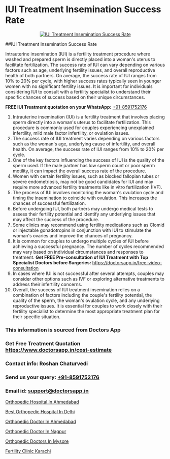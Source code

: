 # IUI Treatment Insemination Success Rate

<p align="center">
  <a href="https://doctorsapp.in/treatment/iui-treatment">
    <img src="https://doctorsapp.in/uploads/treatment_image/IUI.jpg" alt="IUI Treatment Insemination Success Rate">
  </a>
</p>
##IUI Treatment Insemination Success Rate

Intrauterine insemination (IUI) is a fertility treatment procedure where washed and prepared sperm is directly placed into a woman's uterus to facilitate fertilization. The success rate of IUI can vary depending on various factors such as age, underlying fertility issues, and overall reproductive health of both partners. On average, the success rate of IUI ranges from 10% to 20% per cycle, with higher success rates typically seen in younger women with no significant fertility issues. It is important for individuals considering IUI to consult with a fertility specialist to understand their specific chances of success based on their unique circumstances.

**FREE IUI Treatment quotation on your WhatsApp:**  [+91-8591752176](https://api.whatsapp.com/send?phone=8591752176)

1) Intrauterine insemination (IUI) is a fertility treatment that involves placing sperm directly into a woman's uterus to facilitate fertilization. This procedure is commonly used for couples experiencing unexplained infertility, mild male factor infertility, or ovulation issues. 
2) The success rate of IUI treatment varies depending on various factors such as the woman's age, underlying cause of infertility, and overall health. On average, the success rate of IUI ranges from 10% to 20% per cycle. 
3) One of the key factors influencing the success of IUI is the quality of the sperm used. If the male partner has low sperm count or poor sperm motility, it can impact the overall success rate of the procedure. 
4) Women with certain fertility issues, such as blocked fallopian tubes or severe endometriosis, may not be good candidates for IUI and may require more advanced fertility treatments like in vitro fertilization (IVF). 
5) The process of IUI involves monitoring the woman's ovulation cycle and timing the insemination to coincide with ovulation. This increases the chances of successful fertilization. 
6) Before undergoing IUI, both partners may undergo medical tests to assess their fertility potential and identify any underlying issues that may affect the success of the procedure. 
7) Some clinics may recommend using fertility medications such as Clomid or injectable gonadotropins in conjunction with IUI to stimulate the woman's ovaries and improve the chances of pregnancy. 
8) It is common for couples to undergo multiple cycles of IUI before achieving a successful pregnancy. The number of cycles recommended may vary based on individual circumstances and responses to treatment. 
**Get FREE Pre-consultation of IUI Treatment with Top Specialist Doctors before Surgeries:** https://doctorsapp.in/free-video-consultation
9) In cases where IUI is not successful after several attempts, couples may consider other options such as IVF or exploring alternative treatments to address their infertility concerns. 
10) Overall, the success of IUI treatment insemination relies on a combination of factors including the couple's fertility potential, the quality of the sperm, the woman's ovulation cycle, and any underlying reproductive issues. It is essential for couples to work closely with their fertility specialist to determine the most appropriate treatment plan for their specific situation.

### This information is sourced from Doctors App 
### Get Free Treatment Quotation https://www.doctorsapp.in/cost-estimate
### Contact info: Roshan Chaturvedi 
### Send us your query: [+91-8591752176](https://api.whatsapp.com/send?phone=8591752176) 
### Email id: support@doctorsapp.in

[Orthopedic Hospital In Ahmedabad](https://www.linkedin.com/pulse/orthopedic-hospital-ahmedabad-knee-replacement-treatment-hkpne?trackingId=UL%2Fp2QBas5zXT%2BkeybAi7g%3D%3D&lipi=urn%3Ali%3Apage%3Ad_flagship3_company_admin%3BII%2FSNcWiSiigR90SV5cfEQ%3D%3D)

[Best Orthopedic Hospital In Delhi](https://www.linkedin.com/pulse/best-orthopedic-hospital-delhi-doctorsapp-khulna-0lk6e?trackingId=QBgSSSgIaMyKd17hrJEFKA%3D%3D&lipi=urn%3Ali%3Apage%3Ad_flagship3_company_admin%3BEfzsr1%2BmQ6eR1XkJR7MU1A%3D%3D)

[Orthopedic Doctor In Ahmedabad](https://medium.com/@vimalrana22/orthopedic-doctor-in-ahmedabad-180e68c3f3f8)

[Orthopedic Doctor In Nagpur](https://medium.com/@vimalrana22/orthopedic-doctor-in-nagpur-fb86f7f294aa)

[Orthopedic Doctors In Mysore](https://doctors-apps.github.io/doctorsapp/orthopedic-doctors-in-mysore)

[Fertility Clinic Karachi](https://doctors-apps.github.io/doctorsapp/fertility-clinic-karachi)


